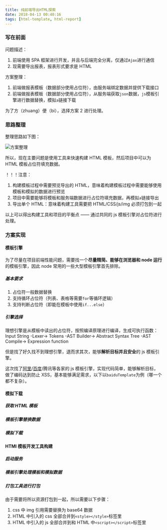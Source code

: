 ```yaml
---
title: 纯前端导出HTML探索
date: 2018-04-13 00:40:16
tags: [html-template, html-report]
---
```


[baidu_template]: http://baidufe.github.io/BaiduTemplate/
[ali_template]: https://aui.github.io/art-template/zh-cn/docs/

### 写在前面

问题描述：

1.  前端使用 SPA 框架进行开发，并且与后端完全分离，仅通过`Ajax`进行通信
2.  现需要导出报表，报表形式要求是 HTML

方案整理：

1.  前端做报表模板（数据部分使用占位符），由服务端绑定数据并提供下载接口
2.  前端做报表模板（数据部分使用占位符），从服务端获取`json`数据，`js`模板引擎进行数据替换，模拟`a`链接下载

为了方（zhuang）便（bi），选择方案 2 进行处理。

### 思路整理

整理思路如下图：

![方案整理](/img/pure_html_export_thinking.svg)

所以，现在主要问题是使用工具来快速构建 HTML 模板，然后项目中可以为 HTML 模板占位符填充数据。

！！！注意：

1.  构建模板过程中需要预览导出的 HTML，意味着构建模板过程中需要能够使用模板和模拟的数据进行预览
2.  项目中需要能够将模板和服务端数据进行占位符填充数据，再模拟`a`链接导出
3.  导出单个 HTML：意味着构建工具需要把 HTML/CSS/js/img 必须打包到一起

以上可以得出构建工具和项目的平衡点 —— 通过共同的 js 模板引擎对占位符进行处理。

### 方案实现

#### 模板引擎

为了尽量在项目前端性能问题，需要找一个**尽量精简、能够在浏览器和 node 运行**的模板引擎，因此 node 常用的一些大型模板引擎首先排除。

##### 基本要求

1.  占位符一般数据替换
2.  支持循环占位符（列表、表格等需要`for`等循环逻辑）
3.  支持判断占位符（即能在模板中使用`if...else`）

##### 引擎选择

理想引擎是从模板中读出的占位符，按照编译原理进行编译，生成可执行函数：Input String -Lexer-> Tokens -AST Builder-> Abstract Syntax Tree -AST Compile-> Expression function

但是找了好久找不到理想引擎，退而求其次，能够**解析目标并且安全**的 js 模板引擎。

这次找了[阿里][ali_template]/[百度][baidu_template]/腾讯等各家的 js 模板引擎，实现代码简单，能够解析目标，做了编码达到防止 XSS，基本能够满足需求，以下以`baiduTemplate`为例（哪一个都不复杂）。

#### 模拟下载

##### 获取 HTML 模板

##### 模板引擎替换数据

##### 模拟下载

#### HTMl 模板开发工具构建

##### 启动服务

##### 模板引擎处理模板和模拟数据

##### 打包工具进行打包

由于需要将所以资源打包到一起，所以需要以下步骤：

1.  css 中 img 引用需要替换为 base64 数据
2.  HTML 中引入的 css 全部合并到`<style></style>`标签里
3.  HTML 中引入的 js 全部合并到和 HTML 中`<script></script>`标签里
